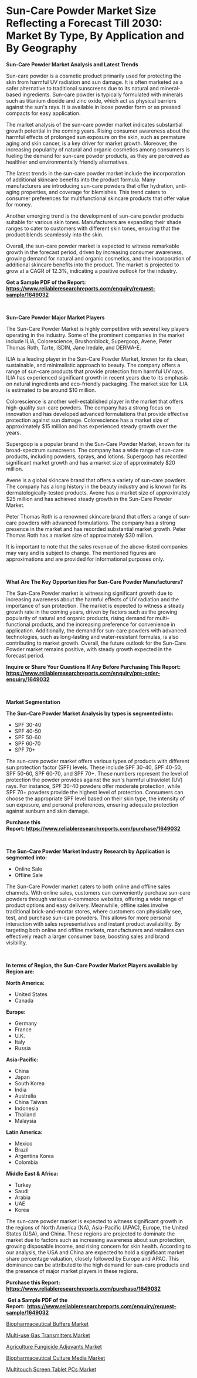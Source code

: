 <p><h1>Sun-Care Powder Market Size Reflecting a Forecast Till 2030: Market By Type, By Application and By Geography</h1></p><p><strong>Sun-Care Powder Market Analysis and Latest Trends</strong></p>
<p><p>Sun-care powder is a cosmetic product primarily used for protecting the skin from harmful UV radiation and sun damage. It is often marketed as a safer alternative to traditional sunscreens due to its natural and mineral-based ingredients. Sun-care powder is typically formulated with minerals such as titanium dioxide and zinc oxide, which act as physical barriers against the sun's rays. It is available in loose powder form or as pressed compacts for easy application.</p><p>The market analysis of the sun-care powder market indicates substantial growth potential in the coming years. Rising consumer awareness about the harmful effects of prolonged sun exposure on the skin, such as premature aging and skin cancer, is a key driver for market growth. Moreover, the increasing popularity of natural and organic cosmetics among consumers is fueling the demand for sun-care powder products, as they are perceived as healthier and environmentally friendly alternatives.</p><p>The latest trends in the sun-care powder market include the incorporation of additional skincare benefits into the product formula. Many manufacturers are introducing sun-care powders that offer hydration, anti-aging properties, and coverage for blemishes. This trend caters to consumer preferences for multifunctional skincare products that offer value for money.</p><p>Another emerging trend is the development of sun-care powder products suitable for various skin tones. Manufacturers are expanding their shade ranges to cater to customers with different skin tones, ensuring that the product blends seamlessly into the skin.</p><p>Overall, the sun-care powder market is expected to witness remarkable growth in the forecast period, driven by increasing consumer awareness, growing demand for natural and organic cosmetics, and the incorporation of additional skincare benefits into the product. The market is projected to grow at a CAGR of 12.3%, indicating a positive outlook for the industry.</p></p>
<p><strong>Get a Sample PDF of the Report:&nbsp; <a href="https://www.reliableresearchreports.com/enquiry/request-sample/1649032">https://www.reliableresearchreports.com/enquiry/request-sample/1649032</a></strong></p>
<p>&nbsp;</p>
<p><strong>Sun-Care Powder Major Market Players</strong></p>
<p><p>The Sun-Care Powder Market is highly competitive with several key players operating in the industry. Some of the prominent companies in the market include ILIA, Colorescience, Brushonblock, Supergoop, Avene, Peter Thomas Roth, Tarte, ISDIN, Jane Iredale, and DERMA-E.</p><p>ILIA is a leading player in the Sun-Care Powder Market, known for its clean, sustainable, and minimalistic approach to beauty. The company offers a range of sun-care products that provide protection from harmful UV rays. ILIA has experienced significant growth in recent years due to its emphasis on natural ingredients and eco-friendly packaging. The market size for ILIA is estimated to be around $10 million.</p><p>Colorescience is another well-established player in the market that offers high-quality sun-care powders. The company has a strong focus on innovation and has developed advanced formulations that provide effective protection against sun damage. Colorescience has a market size of approximately $15 million and has experienced steady growth over the years.</p><p>Supergoop is a popular brand in the Sun-Care Powder Market, known for its broad-spectrum sunscreens. The company has a wide range of sun-care products, including powders, sprays, and lotions. Supergoop has recorded significant market growth and has a market size of approximately $20 million.</p><p>Avene is a global skincare brand that offers a variety of sun-care powders. The company has a long history in the beauty industry and is known for its dermatologically-tested products. Avene has a market size of approximately $25 million and has achieved steady growth in the Sun-Care Powder Market.</p><p>Peter Thomas Roth is a renowned skincare brand that offers a range of sun-care powders with advanced formulations. The company has a strong presence in the market and has recorded substantial market growth. Peter Thomas Roth has a market size of approximately $30 million.</p><p>It is important to note that the sales revenue of the above-listed companies may vary and is subject to change. The mentioned figures are approximations and are provided for informational purposes only.</p></p>
<p>&nbsp;</p>
<p><strong>What Are The Key Opportunities For Sun-Care Powder Manufacturers?</strong></p>
<p><p>The Sun-Care Powder market is witnessing significant growth due to increasing awareness about the harmful effects of UV radiation and the importance of sun protection. The market is expected to witness a steady growth rate in the coming years, driven by factors such as the growing popularity of natural and organic products, rising demand for multi-functional products, and the increasing preference for convenience in application. Additionally, the demand for sun-care powders with advanced technologies, such as long-lasting and water-resistant formulas, is also contributing to market growth. Overall, the future outlook for the Sun-Care Powder market remains positive, with steady growth expected in the forecast period.</p></p>
<p><strong>Inquire or Share Your Questions If Any Before Purchasing This Report: <a href="https://www.reliableresearchreports.com/enquiry/pre-order-enquiry/1649032">https://www.reliableresearchreports.com/enquiry/pre-order-enquiry/1649032</a></strong></p>
<p>&nbsp;</p>
<p><strong>Market Segmentation</strong></p>
<p><strong>The Sun-Care Powder Market Analysis by types is segmented into:</strong></p>
<p><ul><li>SPF 30-40</li><li>SPF 40-50</li><li>SPF 50-60</li><li>SPF 60-70</li><li>SPF 70+</li></ul></p>
<p><p>The sun-care powder market offers various types of products with different sun protection factor (SPF) levels. These include SPF 30-40, SPF 40-50, SPF 50-60, SPF 60-70, and SPF 70+. These numbers represent the level of protection the powder provides against the sun's harmful ultraviolet (UV) rays. For instance, SPF 30-40 powders offer moderate protection, while SPF 70+ powders provide the highest level of protection. Consumers can choose the appropriate SPF level based on their skin type, the intensity of sun exposure, and personal preferences, ensuring adequate protection against sunburn and skin damage.</p></p>
<p><strong>Purchase this Report:&nbsp;<a href="https://www.reliableresearchreports.com/purchase/1649032">https://www.reliableresearchreports.com/purchase/1649032</a></strong></p>
<p>&nbsp;</p>
<p><strong>The Sun-Care Powder Market Industry Research by Application is segmented into:</strong></p>
<p><ul><li>Online Sale</li><li>Offline Sale</li></ul></p>
<p><p>The Sun-Care Powder market caters to both online and offline sales channels. With online sales, customers can conveniently purchase sun-care powders through various e-commerce websites, offering a wide range of product options and easy delivery. Meanwhile, offline sales involve traditional brick-and-mortar stores, where customers can physically see, test, and purchase sun-care powders. This allows for more personal interaction with sales representatives and instant product availability. By targeting both online and offline markets, manufacturers and retailers can effectively reach a larger consumer base, boosting sales and brand visibility.</p></p>
<p>&nbsp;</p>
<p><strong>In terms of Region, the Sun-Care Powder Market Players available by Region are:</strong></p>
<p>
    <p> <strong> North America: </strong>
        <ul>
            <li>United States</li>
            <li>Canada</li>
        </ul>
        </p> 
    <p> <strong> Europe: </strong>
        <ul>
            <li>Germany</li>
            <li>France</li>
            <li>U.K.</li>
            <li>Italy</li>
            <li>Russia</li>
        </ul>
        </p> 
    <p> <strong> Asia-Pacific: </strong>
        <ul>
            <li>China</li>
            <li>Japan</li>
            <li>South Korea</li>
            <li>India</li>
            <li>Australia</li>
            <li>China Taiwan</li>
            <li>Indonesia</li>
            <li>Thailand</li>
            <li>Malaysia</li>
        </ul>
        </p> 
    <p> <strong> Latin America: </strong>
        <ul>
            <li>Mexico</li>
            <li>Brazil</li>
            <li>Argentina Korea</li>
            <li>Colombia</li>
        </ul>
        </p> 
    <p> <strong> Middle East & Africa: </strong>
        <ul>
            <li>Turkey</li>
            <li>Saudi</li>
            <li>Arabia</li>
            <li>UAE</li>
            <li>Korea</li>
        </ul>
    </p>
    </p>
<p><p>The sun-care powder market is expected to witness significant growth in the regions of North America (NA), Asia-Pacific (APAC), Europe, the United States (USA), and China. These regions are projected to dominate the market due to factors such as increasing awareness about sun protection, growing disposable income, and rising concern for skin health. According to our analysis, the USA and China are expected to hold a significant market share percentage valuation, closely followed by Europe and APAC. This dominance can be attributed to the high demand for sun-care products and the presence of major market players in these regions.</p></p>
<p><strong>Purchase this Report: <a href="https://www.reliableresearchreports.com/purchase/1649032">https://www.reliableresearchreports.com/purchase/1649032</a></strong></p>
<p>&nbsp;<strong>Get a Sample PDF of the Report:&nbsp;&nbsp;<a href="https://www.reliableresearchreports.com/enquiry/request-sample/1649032">https://www.reliableresearchreports.com/enquiry/request-sample/1649032</a></strong></p>
<p><strong></strong></p>
<p><p><a href="https://medium.com/@soledadhane827/biopharmaceutical-buffers-market-insights-into-market-cagr-market-trends-and-growth-strategies-a27e581fbe13">Biopharmaceutical Buffers Market</a></p><p><a href="https://www.linkedin.com/pulse/multi-use-gas-transmitters-market-insights-players-forecast-1c/">Multi-use Gas Transmitters Market</a></p><p><a href="https://github.com/rahu1506/Market-Research-Report-List-1/blob/main/agriculture-fungicide-adjuvants-market.md">Agriculture Fungicide Adjuvants Market</a></p><p><a href="https://medium.com/@elzaziemann1943/biopharmaceutical-culture-media-market-trends-and-market-analysis-forecasted-for-period-2023-2030-a368caf094f3">Biopharmaceutical Culture Media Market</a></p><p><a href="https://www.linkedin.com/pulse/multitouch-screen-tablet-pcs-market-size-share-amp-trends/">Multitouch Screen Tablet PCs Market</a></p></p>